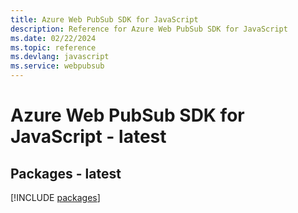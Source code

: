 ```yaml
---
title: Azure Web PubSub SDK for JavaScript
description: Reference for Azure Web PubSub SDK for JavaScript
ms.date: 02/22/2024
ms.topic: reference
ms.devlang: javascript
ms.service: webpubsub
---
```

# Azure Web PubSub SDK for JavaScript - latest
## Packages - latest
[!INCLUDE [packages](web-pubsub-index.md)]